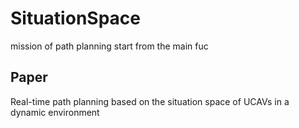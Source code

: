# SituationSpace
mission of path planning
start from the main fuc
## Paper 
Real-time path planning based on the situation space of UCAVs in a dynamic environment
